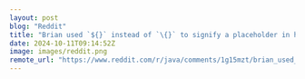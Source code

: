 ```yaml
---
layout: post
blog: "Reddit"
title: "Brian used `${}` instead of `\{}` to signify a placeholder in his slides at the Devoxx keynote"
date: 2024-10-11T09:14:52Z
image: images/reddit.png
remote_url: "https://www.reddit.com/r/java/comments/1g15mzt/brian_used_instead_of_to_signify_a_placeholder_in/"
---
```


